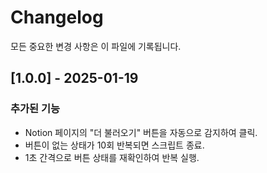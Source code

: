 # Changelog

모든 중요한 변경 사항은 이 파일에 기록됩니다.

## [1.0.0] - 2025-01-19
### 추가된 기능
- Notion 페이지의 "더 불러오기" 버튼을 자동으로 감지하여 클릭.
- 버튼이 없는 상태가 10회 반복되면 스크립트 종료.
- 1초 간격으로 버튼 상태를 재확인하여 반복 실행.
